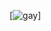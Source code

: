 [![gay](https://cdn.discordapp.com/attachments/713346278003572777/774982787265593374/09ed8472-9fff-4586-9c53-86fa005f9c86.png)]
